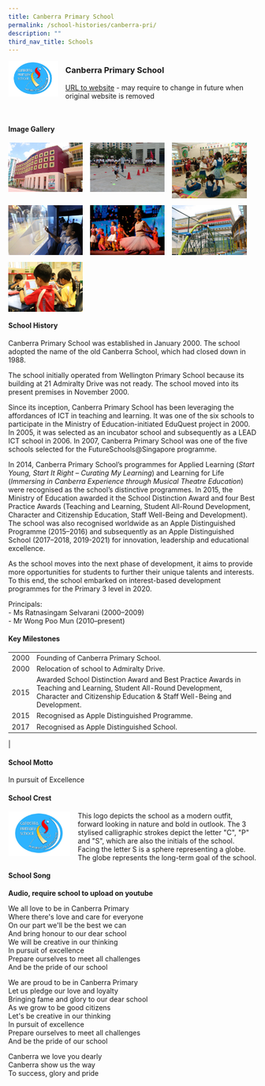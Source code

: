 ```yaml
---
title: Canberra Primary School
permalink: /school-histories/canberra-pri/
description: ""
third_nav_title: Schools
---
```

<img src="/images/canberrapri1.png" style="width:20%;margin-right:15px;" align = "left">

### **Canberra Primary School**
[URL to website](https://canberrapri.moe.edu.sg/) - may require to change in future when original website is removed

<br clear="left">

#### **Image Gallery**

<p><a href="https://staging.d1yxymztqoj7qn.amplifyapp.com/images/canberrapri2.jpg">  
<img src="/images/canberrapri2.jpg" style="width:30%;margin-right:15px;" align = "left">
</a></p>

<p><a href="https://staging.d1yxymztqoj7qn.amplifyapp.com/images/canberrapri3.jpg">  
<img src="/images/canberrapri3.jpg" style="width:30%;margin-right:15px;" align = "left">
</a></p>

<p><a href="https://staging.d1yxymztqoj7qn.amplifyapp.com/images/canberrapri4.jpg">  
<img src="/images/canberrapri4.jpg" style="width:30%;margin-right:15px;" align = "left">
</a></p>

<br clear="left">

<p><a href="https://staging.d1yxymztqoj7qn.amplifyapp.com/images/canberrapri5.jpg">  
<img src="/images/canberrapri5.jpg" style="width:30%;margin-right:15px;" align = "left">
</a></p>

<p><a href="https://staging.d1yxymztqoj7qn.amplifyapp.com/images/canberrapri6.jpg">  
<img src="/images/canberrapri6.jpg" style="width:30%;margin-right:15px;" align = "left">
</a></p>

<p><a href="https://staging.d1yxymztqoj7qn.amplifyapp.com/images/canberrapri7.jpg">  
<img src="/images/canberrapri7.jpg" style="width:30%;margin-right:15px;" align = "left">
</a></p>

<br clear="left">

<p><a href="https://staging.d1yxymztqoj7qn.amplifyapp.com/images/canberrapri8.jpg">  
<img src="/images/canberrapri8.jpg" style="width:30%;margin-right:15px;" align = "left">
</a></p>

<br clear="left">

#### **School History**
Canberra Primary School was established in January 2000. The school adopted the name of the old Canberra School, which had closed down in 1988.   
  
The school initially operated from Wellington Primary School because its building at 21 Admiralty Drive was not ready. The school moved into its present premises in November 2000.   
  
Since its inception, Canberra Primary School has been leveraging the affordances of ICT in teaching and learning. It was one of the six schools to participate in the Ministry of Education-initiated EduQuest project in 2000. In 2005, it was selected as an incubator school and subsequently as a LEAD ICT school in 2006. In 2007, Canberra Primary School was one of the five schools selected for the FutureSchools@Singapore programme.    
  
In 2014, Canberra Primary School’s programmes for Applied Learning (_Start Young, Start It Right – Curating My Learning_) and Learning for Life (_Immersing in Canberra Experience through Musical Theatre Education_) were recognised as the school’s distinctive programmes. In 2015, the Ministry of Education awarded it the School Distinction Award and four Best Practice Awards (Teaching and Learning, Student All-Round Development, Character and Citizenship Education, Staff Well-Being and Development). The school was also recognised worldwide as an Apple Distinguished Programme (2015–2016) and subsequently as an Apple Distinguished School (2017–2018, 2019-2021) for innovation, leadership and educational excellence.

As the school moves into the next phase of development, it aims to provide more opportunities for students to further their unique talents and interests. To this end, the school embarked on interest-based development programmes for the Primary 3 level in 2020.

Principals:<br>
\- Ms Ratnasingam Selvarani (2000–2009)<br>
\- Mr Wong Poo Mun (2010–present)

#### **Key Milestones**

|  |  |
|:---:|---|
| 2000 | Founding of Canberra Primary School. |
| 2000 | Relocation of school to Admiralty Drive. |
| 2015 | Awarded School Distinction Award and Best Practice Awards in Teaching and Learning, Student All-Round Development, Character and Citizenship Education & Staff Well-Being and Development. |
| 2015 | Recognised as Apple Distinguished Programme. |
| 2017 | Recognised as Apple Distinguished School. |
|

#### **School Motto**
In pursuit of Excellence

#### **School Crest**
<img src="/images/canberrapri1.png" style="width:25%;margin-right:15px;" align = "left">

This logo depicts the school as a modern outfit, forward looking in nature and bold in outlook. The 3 stylised calligraphic strokes depict the letter "C", "P" and "S", which are also the initials of the school. Facing the letter S is a sphere representing a globe. The globe represents the long-term goal of the school.

#### **School Song**
**Audio, require school to upload on youtube**

We all love to be in Canberra Primary<br>
Where there's love and care for everyone<br>
On our part we'll be the best we can<br>
And bring honour to our dear school<br>
We will be creative in our thinking<br>
In pursuit of excellence<br>
Prepare ourselves to meet all challenges<br>
And be the pride of our school

We are proud to be in Canberra Primary<br>
Let us pledge our love and loyalty<br>
Bringing fame and glory to our dear school<br>
As we grow to be good citizens<br>
Let's be creative in our thinking<br>
In pursuit of excellence<br>
Prepare ourselves to meet all challenges<br>
And be the pride of our school

Canberra we love you dearly<br>
Canberra show us the way<br>
To success, glory and pride